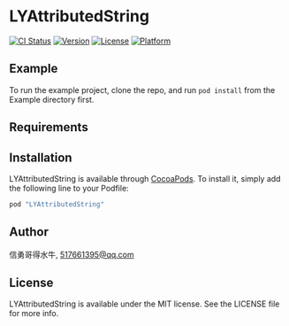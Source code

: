 # LYAttributedString

[![CI Status](http://img.shields.io/travis/信勇哥得水牛/LYAttributedString.svg?style=flat)](https://travis-ci.org/信勇哥得水牛/LYAttributedString)
[![Version](https://img.shields.io/cocoapods/v/LYAttributedString.svg?style=flat)](http://cocoapods.org/pods/LYAttributedString)
[![License](https://img.shields.io/cocoapods/l/LYAttributedString.svg?style=flat)](http://cocoapods.org/pods/LYAttributedString)
[![Platform](https://img.shields.io/cocoapods/p/LYAttributedString.svg?style=flat)](http://cocoapods.org/pods/LYAttributedString)

## Example

To run the example project, clone the repo, and run `pod install` from the Example directory first.

## Requirements

## Installation

LYAttributedString is available through [CocoaPods](http://cocoapods.org). To install
it, simply add the following line to your Podfile:

```ruby
pod "LYAttributedString"
```

## Author

信勇哥得水牛, 517661395@qq.com

## License

LYAttributedString is available under the MIT license. See the LICENSE file for more info.
